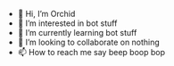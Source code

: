 - 👋 Hi, I’m Orchid
- 👀 I’m interested in bot stuff
- 🌱 I’m currently learning bot stuff
- 💞️ I’m looking to collaborate on nothing
- 📫 How to reach me say beep boop bop

<!---
ghosthack1742/ghosthack1742 is a ✨ special ✨ repository because its `README.md` (this file) appears on your GitHub profile.
You can click the Preview link to take a look at your changes.
--->
